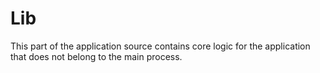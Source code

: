 # Lib

This part of the application source contains core logic for the application that does not belong to the main process.